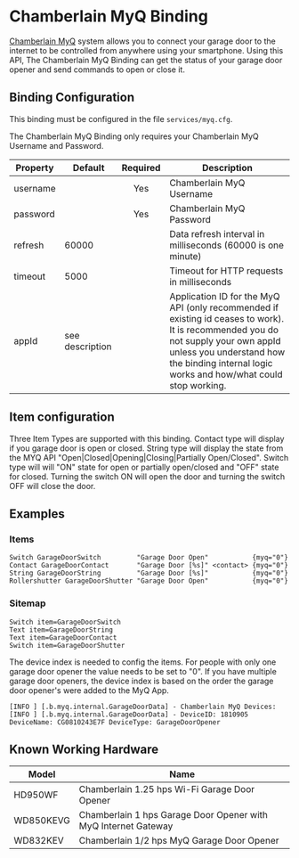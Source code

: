 # Chamberlain MyQ Binding

[Chamberlain MyQ](http://www.chamberlain.com/smartphone-control-products/myq-smartphone-control) system allows you to connect your garage door to the internet to be controlled from anywhere using your smartphone. Using this API, The Chamberlain MyQ Binding can get the status of your garage door opener and send commands to open or close it.

## Binding Configuration

This binding must be configured in the file `services/myq.cfg`.

The Chamberlain MyQ Binding only requires your Chamberlain MyQ Username and Password.

| Property | Default | Required | Description |
|----------|---------|:--------:|-------------|
| username |         |   Yes    | Chamberlain MyQ Username |
| password |         |   Yes    | Chamberlain MyQ Password |
| refresh  | 60000   |          | Data refresh interval in milliseconds (60000 is one minute) |
| timeout  | 5000    |          | Timeout for HTTP requests in milliseconds |
| appId    | see description | | Application ID for the MyQ API (only recommended if existing id ceases to work). It is recommended you do not supply your own appId unless you understand how the binding internal logic works and how/what could stop working. | 

## Item configuration

Three Item Types are supported with this binding. Contact type will display if you garage door is open or closed. String type will display the state from the MYQ API "Open|Closed|Opening|Closing|Partially Open/Closed". Switch type will will  "ON" state for open or partially open/closed  and "OFF" state for closed. Turning the switch ON will open the door and turning the switch OFF will close the door.

## Examples

### Items

```
Switch GarageDoorSwitch         "Garage Door Open"           {myq="0"}
Contact GarageDoorContact       "Garage Door [%s]" <contact> {myq="0"}
String GarageDoorString         "Garage Door [%s]"           {myq="0"}
Rollershutter GarageDoorShutter "Garage Door Open"           {myq="0"}
```

### Sitemap

```
Switch item=GarageDoorSwitch
Text item=GarageDoorString
Text item=GarageDoorContact
Switch item=GarageDoorShutter
```

The device index is needed to config the items. For people with only one garage door opener the value needs to be set to "0". If you have multiple garage door openers, the device index is based on the order the garage door opener's were added to the MyQ App. 

```
[INFO ] [.b.myq.internal.GarageDoorData] - Chamberlain MyQ Devices:
[INFO ] [.b.myq.internal.GarageDoorData] - DeviceID: 1810905 DeviceName: CG0810243E7F DeviceType: GarageDoorOpener 
```

## Known Working Hardware

| Model     | Name |
|-----------|------|
| HD950WF   | Chamberlain 1.25 hps Wi-Fi Garage Door Opener |
| WD850KEVG | Chamberlain 1 hps Garage Door Opener with MyQ Internet Gateway |
| WD832KEV  | Chamberlain 1/2 hps MyQ Garage Door Opener |
